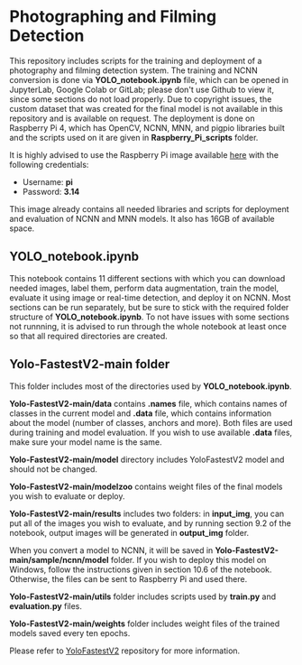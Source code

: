 # Photographing and Filming Detection

This repository includes scripts for the training and deployment of a photography and filming detection system. The training and NCNN conversion is done via **YOLO_notebook.ipynb** file, which can be opened in JupyterLab, Google Colab or GitLab; please don't use Github to view it, since some sections do not load properly. Due to copyright issues, the custom dataset that was created for the final model is not available in this repository and is available on request. The deployment is done on Raspberry Pi 4, which has OpenCV, NCNN, MNN, and pigpio libraries built and the scripts used on it are given in **Raspberry_Pi_scripts** folder. 

It is highly advised to use the Raspberry Pi image available [here](https://drive.google.com/file/d/1YTJM-GwtlU87NoIdmZxIRFkDgh-7eCbv/view?usp=sharing) with the following credentials:
- Username: **pi**
- Password: **3.14** 

This image already contains all needed libraries and scripts for deployment and evaluation of NCNN and MNN models. It also has 16GB of available space.

## YOLO_notebook.ipynb
This notebook contains 11 different sections with which you can download needed images, label them, perform data augmentation, train the model, evaluate it using image or real-time detection, and deploy it on NCNN. Most sections can be run separately, but be sure to stick with the required folder structure of **YOLO_notebook.ipynb**. To not have issues with some sections not runnning, it is advised to run through the whole notebook at least once so that all required directories are created.

## Yolo-FastestV2-main folder
This folder includes most of the directories used by **YOLO_notebook.ipynb**. 

**Yolo-FastestV2-main/data** contains **.names** file, which contains names of classes in the current model and **.data** file, which contains information about the model (number of classes, anchors and more). Both files are used during training and model evaluation. If you wish to use available **.data** files, make sure your model name is the same. 

**Yolo-FastestV2-main/model** directory includes YoloFastestV2 model and should not be changed. 

**Yolo-FastestV2-main/modelzoo** contains weight files of the final models you wish to evaluate or deploy. 

**Yolo-FastestV2-main/results** includes two folders: in **input_img**, you can put all of the images you wish to evaluate, and by running section 9.2 of the notebook, output images will be generated in **output_img** folder.

When you convert a model to NCNN, it will be saved in **Yolo-FastestV2-main/sample/ncnn/model** folder. If you wish to deploy this model on Windows, follow the instructions given in section 10.6 of the notebook. Otherwise, the files can be sent to Raspberry Pi and used there.

**Yolo-FastestV2-main/utils** folder includes scripts used by **train.py** and **evaluation.py** files.

**Yolo-FastestV2-main/weights** folder includes weight files of the trained models saved every ten epochs.

Please refer to [YoloFastestV2](https://github.com/dog-qiuqiu/Yolo-FastestV2) repository for more information.

